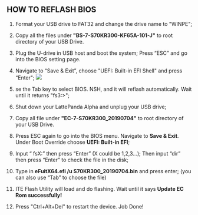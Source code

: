 ## HOW TO REFLASH BIOS

1. Format your USB drive to FAT32 and change the drive name to "WINPE";
2. Copy all the files under **"BS-7-S70KR300-KF65A-101-J"** to root directory of your USB Drive.
3. Plug the U-drive in USB host and boot the system; Press “ESC” and go into the BIOS setting page.
4. Navigate to “Save & Exit”, choose "UEFI: Built-in EFI Shell" and press “Enter";
 ![](https://www.lattepanda.com/wp-content/uploads/2019/08/Alpha-BIOS-reflash01.jpg)
5. se the Tab key to select BIOS. NSH, and it will reflash automatically. Wait until it returns "fs3:>";
6. Shut down your LattePanda Alpha and unplug your USB drive;


7. Copy all file under **"EC-7-S70KR300_20190704"** to root directory of your USB Drive.
8. Press ESC again to go into the BIOS menu. Navigate to **Save & Exit**. Under Boot Override choose **UEFI: Built-in EFI**;
9. Input “ fsX:” then press “Enter” (X could be 1,2,3…); Then input “dir” then press “Enter” to check the file in the disk;
10. Type in **eFuitX64.efi /u S70KR300_20190704.bin** and press enter; (you can also use “Tab” to choose the file)

11. ITE Flash Utility will load and do flashing. Wait until it says **Update EC Rom successfully!**
12. Press "Ctrl+Alt+Del" to restart the device. Job Done!
